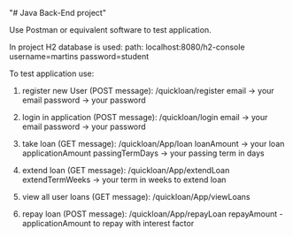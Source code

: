 "# Java Back-End project"

Use Postman or equivalent software to test application.

In project H2 database is used:
path: localhost:8080/h2-console
 username=martins
 password=student

To test application use:

1. register new User (POST message):
    /quickloan/register
    email -> your email
    password -> your password

2. login in application (POST message):
    /quickloan/login
    email -> your email
    password -> your password

3. take loan (GET message):
    /quickloan/App/loan
    loanAmount -> your loan applicationAmount
    passingTermDays -> your passing term in days

4. extend loan (GET message):
    /quickloan/App/extendLoan
    extendTermWeeks -> your term in weeks to extend loan

5.  view all user loans (GET message):
    /quickloan/App/viewLoans

6. repay loan (POST message):
    /quickloan/App/repayLoan
    repayAmount - applicationAmount to repay with interest factor



